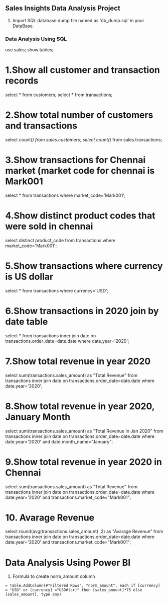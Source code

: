 ## Sales Insights Data Analysis Project

1. Import SQL database dump file named as 'db_dump.sql' in your DataBase.  

### Data Analysis Using SQL

use sales;
show tables;

# 1.Show all customer and transaction records

select * from customers;
select * from transactions;

# 2.Show total number of customers and transactions 

select count(*) from sales.customers;
select count(*) from sales.transactions;

# 3.Show transactions for Chennai market (market code for chennai is Mark001
select * from transactions where market_code='Mark001';

# 4.Show distinct product codes that were sold in chennai

select distinct product_code from transactions where market_code='Mark001';

# 5.Show transactions where currency is US dollar

select * from transactions where currency='USD';

# 6.Show transactions in 2020 join by date table

select * from transactions 
inner join date 
on transactions.order_date=date.date
where date.year='2020';
 
 # 7.Show total revenue in year 2020

select sum(transactions.sales_amount) as "Total Revenue" from transactions 
inner join date 
on transactions.order_date=date.date
where date.year='2020';

# 8.Show total revenue in year 2020, January Month

select sum(transactions.sales_amount) as "Total Revenue in Jan 2020" 
from transactions 
inner join date 
on transactions.order_date=date.date
where date.year='2020' and date.month_name="January";

# 9.Show total revenue in year 2020 in Chennai

select sum(transactions.sales_amount) as "Total Revenue" from transactions 
inner join date 
on transactions.order_date=date.date
where date.year='2020' and transactions.market_code="Mark001";

# 10. Avarage Revenue 

select round(avg(transactions.sales_amount) ,2) as "Avarage Revenue" 
from transactions 
inner join date 
on transactions.order_date=date.date
where date.year='2020' and transactions.market_code="Mark001";

Data Analysis Using Power BI
============================

1. Formula to create norm_amount column

`= Table.AddColumn(#"Filtered Rows", "norm_amount", each if [currency] = "USD" or [currency] ="USD#(cr)" then [sales_amount]*75 else [sales_amount], type any)`

